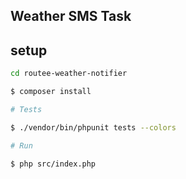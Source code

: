 ## Weather SMS Task

## setup

```sh
cd routee-weather-notifier

$ composer install

```

```sh
# Tests

$ ./vendor/bin/phpunit tests --colors
```

```sh
# Run

$ php src/index.php
```
